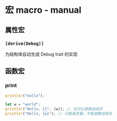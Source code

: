 # 宏 macro - manual

## 属性宏

### `[derive(Debug)]`

为结构体自动生成 Debug trait 的实现

## 函数宏

### print

```rust
println!("hello");

let w = "world";
println!("Hello, {}", {w}); // 也可以是数组成员
println!("Hello, {w}"); // 只能是变量，不能是数组成员
```